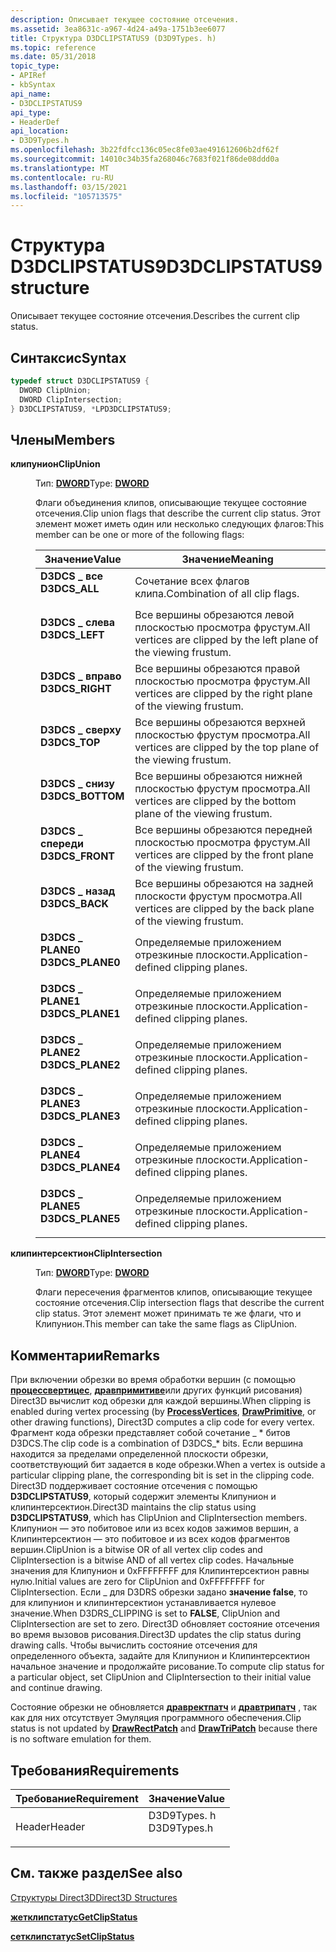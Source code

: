 ```yaml
---
description: Описывает текущее состояние отсечения.
ms.assetid: 3ea8631c-a967-4d24-a49a-1751b3ee6077
title: Структура D3DCLIPSTATUS9 (D3D9Types. h)
ms.topic: reference
ms.date: 05/31/2018
topic_type:
- APIRef
- kbSyntax
api_name:
- D3DCLIPSTATUS9
api_type:
- HeaderDef
api_location:
- D3D9Types.h
ms.openlocfilehash: 3b22fdfcc136c05ec8fe03ae491612606b2df62f
ms.sourcegitcommit: 14010c34b35fa268046c7683f021f86de08ddd0a
ms.translationtype: MT
ms.contentlocale: ru-RU
ms.lasthandoff: 03/15/2021
ms.locfileid: "105713575"
---
```

# <a name="d3dclipstatus9-structure"></a><span data-ttu-id="37532-103">Структура D3DCLIPSTATUS9</span><span class="sxs-lookup"><span data-stu-id="37532-103">D3DCLIPSTATUS9 structure</span></span>

<span data-ttu-id="37532-104">Описывает текущее состояние отсечения.</span><span class="sxs-lookup"><span data-stu-id="37532-104">Describes the current clip status.</span></span>

## <a name="syntax"></a><span data-ttu-id="37532-105">Синтаксис</span><span class="sxs-lookup"><span data-stu-id="37532-105">Syntax</span></span>


```C++
typedef struct D3DCLIPSTATUS9 {
  DWORD ClipUnion;
  DWORD ClipIntersection;
} D3DCLIPSTATUS9, *LPD3DCLIPSTATUS9;
```



## <a name="members"></a><span data-ttu-id="37532-106">Члены</span><span class="sxs-lookup"><span data-stu-id="37532-106">Members</span></span>

<dl> <dt>

<span data-ttu-id="37532-107">**клипунион**</span><span class="sxs-lookup"><span data-stu-id="37532-107">**ClipUnion**</span></span>
</dt> <dd>

<span data-ttu-id="37532-108">Тип: **[ **DWORD**](../winprog/windows-data-types.md)**</span><span class="sxs-lookup"><span data-stu-id="37532-108">Type: **[**DWORD**](../winprog/windows-data-types.md)**</span></span>

</dd> <dd>

<span data-ttu-id="37532-109">Флаги объединения клипов, описывающие текущее состояние отсечения.</span><span class="sxs-lookup"><span data-stu-id="37532-109">Clip union flags that describe the current clip status.</span></span> <span data-ttu-id="37532-110">Этот элемент может иметь один или несколько следующих флагов:</span><span class="sxs-lookup"><span data-stu-id="37532-110">This member can be one or more of the following flags:</span></span>



| <span data-ttu-id="37532-111">Значение</span><span class="sxs-lookup"><span data-stu-id="37532-111">Value</span></span>                                                                                                                                                      | <span data-ttu-id="37532-112">Значение</span><span class="sxs-lookup"><span data-stu-id="37532-112">Meaning</span></span>                                                                         |
|------------------------------------------------------------------------------------------------------------------------------------------------------------|---------------------------------------------------------------------------------|
| <span id="D3DCS_ALL"></span><span id="d3dcs_all"></span><dl> <span data-ttu-id="37532-113"><dt>**D3DCS \_ все**</dt></span><span class="sxs-lookup"><span data-stu-id="37532-113"><dt>**D3DCS\_ALL**</dt></span></span> </dl>          | <span data-ttu-id="37532-114">Сочетание всех флагов клипа.</span><span class="sxs-lookup"><span data-stu-id="37532-114">Combination of all clip flags.</span></span><br/>                                       |
| <span id="D3DCS_LEFT"></span><span id="d3dcs_left"></span><dl> <span data-ttu-id="37532-115"><dt>**D3DCS \_ слева**</dt></span><span class="sxs-lookup"><span data-stu-id="37532-115"><dt>**D3DCS\_LEFT**</dt></span></span> </dl>       | <span data-ttu-id="37532-116">Все вершины обрезаются левой плоскостью просмотра фрустум.</span><span class="sxs-lookup"><span data-stu-id="37532-116">All vertices are clipped by the left plane of the viewing frustum.</span></span><br/>   |
| <span id="D3DCS_RIGHT"></span><span id="d3dcs_right"></span><dl> <span data-ttu-id="37532-117"><dt>**D3DCS \_ вправо**</dt></span><span class="sxs-lookup"><span data-stu-id="37532-117"><dt>**D3DCS\_RIGHT**</dt></span></span> </dl>    | <span data-ttu-id="37532-118">Все вершины обрезаются правой плоскостью просмотра фрустум.</span><span class="sxs-lookup"><span data-stu-id="37532-118">All vertices are clipped by the right plane of the viewing frustum.</span></span><br/>  |
| <span id="D3DCS_TOP"></span><span id="d3dcs_top"></span><dl> <span data-ttu-id="37532-119"><dt>**D3DCS \_ сверху**</dt></span><span class="sxs-lookup"><span data-stu-id="37532-119"><dt>**D3DCS\_TOP**</dt></span></span> </dl>          | <span data-ttu-id="37532-120">Все вершины обрезаются верхней плоскостью фрустум просмотра.</span><span class="sxs-lookup"><span data-stu-id="37532-120">All vertices are clipped by the top plane of the viewing frustum.</span></span><br/>    |
| <span id="D3DCS_BOTTOM"></span><span id="d3dcs_bottom"></span><dl> <span data-ttu-id="37532-121"><dt>**D3DCS \_ снизу**</dt></span><span class="sxs-lookup"><span data-stu-id="37532-121"><dt>**D3DCS\_BOTTOM**</dt></span></span> </dl> | <span data-ttu-id="37532-122">Все вершины обрезаются нижней плоскостью фрустум просмотра.</span><span class="sxs-lookup"><span data-stu-id="37532-122">All vertices are clipped by the bottom plane of the viewing frustum.</span></span><br/> |
| <span id="D3DCS_FRONT"></span><span id="d3dcs_front"></span><dl> <span data-ttu-id="37532-123"><dt>**D3DCS \_ спереди**</dt></span><span class="sxs-lookup"><span data-stu-id="37532-123"><dt>**D3DCS\_FRONT**</dt></span></span> </dl>    | <span data-ttu-id="37532-124">Все вершины обрезаются передней плоскостью просмотра фрустум.</span><span class="sxs-lookup"><span data-stu-id="37532-124">All vertices are clipped by the front plane of the viewing frustum.</span></span><br/>  |
| <span id="D3DCS_BACK"></span><span id="d3dcs_back"></span><dl> <span data-ttu-id="37532-125"><dt>**D3DCS \_ назад**</dt></span><span class="sxs-lookup"><span data-stu-id="37532-125"><dt>**D3DCS\_BACK**</dt></span></span> </dl>       | <span data-ttu-id="37532-126">Все вершины обрезаются на задней плоскости фрустум просмотра.</span><span class="sxs-lookup"><span data-stu-id="37532-126">All vertices are clipped by the back plane of the viewing frustum.</span></span><br/>   |
| <span id="D3DCS_PLANE0"></span><span id="d3dcs_plane0"></span><dl> <span data-ttu-id="37532-127"><dt>**D3DCS \_ PLANE0**</dt></span><span class="sxs-lookup"><span data-stu-id="37532-127"><dt>**D3DCS\_PLANE0**</dt></span></span> </dl> | <span data-ttu-id="37532-128">Определяемые приложением отрезкиные плоскости.</span><span class="sxs-lookup"><span data-stu-id="37532-128">Application-defined clipping planes.</span></span><br/>                                 |
| <span id="D3DCS_PLANE1"></span><span id="d3dcs_plane1"></span><dl> <span data-ttu-id="37532-129"><dt>**D3DCS \_ PLANE1**</dt></span><span class="sxs-lookup"><span data-stu-id="37532-129"><dt>**D3DCS\_PLANE1**</dt></span></span> </dl> | <span data-ttu-id="37532-130">Определяемые приложением отрезкиные плоскости.</span><span class="sxs-lookup"><span data-stu-id="37532-130">Application-defined clipping planes.</span></span><br/>                                 |
| <span id="D3DCS_PLANE2"></span><span id="d3dcs_plane2"></span><dl> <span data-ttu-id="37532-131"><dt>**D3DCS \_ PLANE2**</dt></span><span class="sxs-lookup"><span data-stu-id="37532-131"><dt>**D3DCS\_PLANE2**</dt></span></span> </dl> | <span data-ttu-id="37532-132">Определяемые приложением отрезкиные плоскости.</span><span class="sxs-lookup"><span data-stu-id="37532-132">Application-defined clipping planes.</span></span><br/>                                 |
| <span id="D3DCS_PLANE3"></span><span id="d3dcs_plane3"></span><dl> <span data-ttu-id="37532-133"><dt>**D3DCS \_ PLANE3**</dt></span><span class="sxs-lookup"><span data-stu-id="37532-133"><dt>**D3DCS\_PLANE3**</dt></span></span> </dl> | <span data-ttu-id="37532-134">Определяемые приложением отрезкиные плоскости.</span><span class="sxs-lookup"><span data-stu-id="37532-134">Application-defined clipping planes.</span></span><br/>                                 |
| <span id="D3DCS_PLANE4"></span><span id="d3dcs_plane4"></span><dl> <span data-ttu-id="37532-135"><dt>**D3DCS \_ PLANE4**</dt></span><span class="sxs-lookup"><span data-stu-id="37532-135"><dt>**D3DCS\_PLANE4**</dt></span></span> </dl> | <span data-ttu-id="37532-136">Определяемые приложением отрезкиные плоскости.</span><span class="sxs-lookup"><span data-stu-id="37532-136">Application-defined clipping planes.</span></span><br/>                                 |
| <span id="D3DCS_PLANE5"></span><span id="d3dcs_plane5"></span><dl> <span data-ttu-id="37532-137"><dt>**D3DCS \_ PLANE5**</dt></span><span class="sxs-lookup"><span data-stu-id="37532-137"><dt>**D3DCS\_PLANE5**</dt></span></span> </dl> | <span data-ttu-id="37532-138">Определяемые приложением отрезкиные плоскости.</span><span class="sxs-lookup"><span data-stu-id="37532-138">Application-defined clipping planes.</span></span><br/>                                 |



 

</dd> <dt>

<span data-ttu-id="37532-139">**клипинтерсектион**</span><span class="sxs-lookup"><span data-stu-id="37532-139">**ClipIntersection**</span></span>
</dt> <dd>

<span data-ttu-id="37532-140">Тип: **[ **DWORD**](../winprog/windows-data-types.md)**</span><span class="sxs-lookup"><span data-stu-id="37532-140">Type: **[**DWORD**](../winprog/windows-data-types.md)**</span></span>

</dd> <dd>

<span data-ttu-id="37532-141">Флаги пересечения фрагментов клипов, описывающие текущее состояние отсечения.</span><span class="sxs-lookup"><span data-stu-id="37532-141">Clip intersection flags that describe the current clip status.</span></span> <span data-ttu-id="37532-142">Этот элемент может принимать те же флаги, что и Клипунион.</span><span class="sxs-lookup"><span data-stu-id="37532-142">This member can take the same flags as ClipUnion.</span></span>

</dd> </dl>

## <a name="remarks"></a><span data-ttu-id="37532-143">Комментарии</span><span class="sxs-lookup"><span data-stu-id="37532-143">Remarks</span></span>

<span data-ttu-id="37532-144">При включении обрезки во время обработки вершин (с помощью [**процессвертицес**](/windows/desktop/api), [**дравпримитиве**](/windows/win32/api/d3d9helper/nf-d3d9helper-idirect3ddevice9-drawprimitive)или других функций рисования) Direct3D вычислит код обрезки для каждой вершины.</span><span class="sxs-lookup"><span data-stu-id="37532-144">When clipping is enabled during vertex processing (by [**ProcessVertices**](/windows/desktop/api), [**DrawPrimitive**](/windows/win32/api/d3d9helper/nf-d3d9helper-idirect3ddevice9-drawprimitive), or other drawing functions), Direct3D computes a clip code for every vertex.</span></span> <span data-ttu-id="37532-145">Фрагмент кода обрезки представляет собой сочетание \_ \* битов D3DCS.</span><span class="sxs-lookup"><span data-stu-id="37532-145">The clip code is a combination of D3DCS\_\* bits.</span></span> <span data-ttu-id="37532-146">Если вершина находится за пределами определенной плоскости обрезки, соответствующий бит задается в коде обрезки.</span><span class="sxs-lookup"><span data-stu-id="37532-146">When a vertex is outside a particular clipping plane, the corresponding bit is set in the clipping code.</span></span> <span data-ttu-id="37532-147">Direct3D поддерживает состояние отсечения с помощью **D3DCLIPSTATUS9**, который содержит элементы Клипунион и клипинтерсектион.</span><span class="sxs-lookup"><span data-stu-id="37532-147">Direct3D maintains the clip status using **D3DCLIPSTATUS9**, which has ClipUnion and ClipIntersection members.</span></span> <span data-ttu-id="37532-148">Клипунион — это побитовое или из всех кодов зажимов вершин, а Клипинтерсектион — это побитовое и из всех кодов фрагментов вершин.</span><span class="sxs-lookup"><span data-stu-id="37532-148">ClipUnion is a bitwise OR of all vertex clip codes and ClipIntersection is a bitwise AND of all vertex clip codes.</span></span> <span data-ttu-id="37532-149">Начальные значения для Клипунион и 0xFFFFFFFF для Клипинтерсектион равны нулю.</span><span class="sxs-lookup"><span data-stu-id="37532-149">Initial values are zero for ClipUnion and 0xFFFFFFFF for ClipIntersection.</span></span> <span data-ttu-id="37532-150">Если \_ для D3DRS обрезки задано **значение false**, то для клипунион и клипинтерсектион устанавливается нулевое значение.</span><span class="sxs-lookup"><span data-stu-id="37532-150">When D3DRS\_CLIPPING is set to **FALSE**, ClipUnion and ClipIntersection are set to zero.</span></span> <span data-ttu-id="37532-151">Direct3D обновляет состояние отсечения во время вызовов рисования.</span><span class="sxs-lookup"><span data-stu-id="37532-151">Direct3D updates the clip status during drawing calls.</span></span> <span data-ttu-id="37532-152">Чтобы вычислить состояние отсечения для определенного объекта, задайте для Клипунион и Клипинтерсектион начальное значение и продолжайте рисование.</span><span class="sxs-lookup"><span data-stu-id="37532-152">To compute clip status for a particular object, set ClipUnion and ClipIntersection to their initial value and continue drawing.</span></span>

<span data-ttu-id="37532-153">Состояние обрезки не обновляется [**дравректпатч**](/windows/desktop/api) и [**дравтрипатч**](/windows/win32/api/d3d9helper/nf-d3d9helper-idirect3ddevice9-drawtripatch) , так как для них отсутствует Эмуляция программного обеспечения.</span><span class="sxs-lookup"><span data-stu-id="37532-153">Clip status is not updated by [**DrawRectPatch**](/windows/desktop/api) and [**DrawTriPatch**](/windows/win32/api/d3d9helper/nf-d3d9helper-idirect3ddevice9-drawtripatch) because there is no software emulation for them.</span></span>

## <a name="requirements"></a><span data-ttu-id="37532-154">Требования</span><span class="sxs-lookup"><span data-stu-id="37532-154">Requirements</span></span>



| <span data-ttu-id="37532-155">Требование</span><span class="sxs-lookup"><span data-stu-id="37532-155">Requirement</span></span> | <span data-ttu-id="37532-156">Значение</span><span class="sxs-lookup"><span data-stu-id="37532-156">Value</span></span> |
|-------------------|----------------------------------------------------------------------------------------|
| <span data-ttu-id="37532-157">Header</span><span class="sxs-lookup"><span data-stu-id="37532-157">Header</span></span><br/> | <dl> <span data-ttu-id="37532-158"><dt>D3D9Types. h</dt></span><span class="sxs-lookup"><span data-stu-id="37532-158"><dt>D3D9Types.h</dt></span></span> </dl> |



## <a name="see-also"></a><span data-ttu-id="37532-159">См. также раздел</span><span class="sxs-lookup"><span data-stu-id="37532-159">See also</span></span>

<dl> <dt>

[<span data-ttu-id="37532-160">Структуры Direct3D</span><span class="sxs-lookup"><span data-stu-id="37532-160">Direct3D Structures</span></span>](dx9-graphics-reference-d3d-structures.md)
</dt> <dt>

[<span data-ttu-id="37532-161">**жетклипстатус**</span><span class="sxs-lookup"><span data-stu-id="37532-161">**GetClipStatus**</span></span>](/windows/win32/api/d3d9helper/nf-d3d9helper-idirect3ddevice9-getclipstatus)
</dt> <dt>

[<span data-ttu-id="37532-162">**сетклипстатус**</span><span class="sxs-lookup"><span data-stu-id="37532-162">**SetClipStatus**</span></span>](/windows/win32/api/d3d9helper/nf-d3d9helper-idirect3ddevice9-setclipstatus)
</dt> </dl>

 

 
